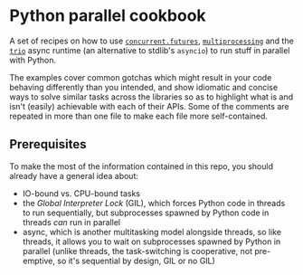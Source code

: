 Python parallel cookbook
========================

A set of recipes on how to use [`concurrent.futures`][cf],
[`multiprocessing`][mp] and the [`trio`][trio] async runtime (an
alternative to stdlib's `asyncio`) to run stuff in parallel with Python.

[cf]: https://docs.python.org/3/library/concurrent.futures.html
[mp]: https://docs.python.org/3/library/multiprocessing.html
[trio]: https://trio.readthedocs.io/

The examples cover common gotchas which might result in your code
behaving differently than you intended, and show idiomatic and concise
ways to solve similar tasks across the libraries so as to highlight what
is and isn't (easily) achievable with each of their APIs. Some of the
comments are repeated in more than one file to make each file more
self-contained.

Prerequisites
-------------

To make the most of the information contained in this repo, you should
already have a general idea about:

- IO-bound vs. CPU-bound tasks
- the *Global Interpreter Lock* (GIL), which forces Python code in
  threads to run sequentially, but subprocesses spawned by Python code
  in threads *can* run in parallel
- async, which is another multitasking model alongside threads, so like
  threads, it allows you to wait on subprocesses spawned by Python in
  parallel (unlike threads, the task-switching is cooperative, not
  pre-emptive, so it's sequential by design, GIL or no GIL)
